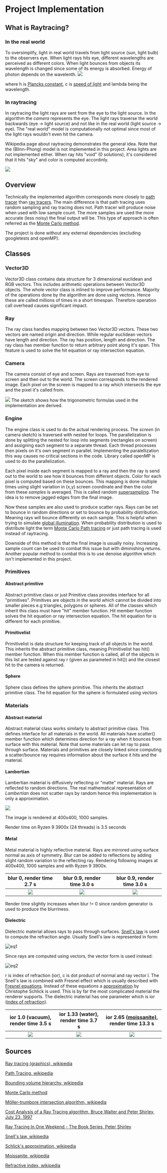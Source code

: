 # Project Implementation

## What is Raytracing?

### In the real world
To oversimplify, light in real world travels from light source (sun, light bulb)
to the observers eye. When light rays hits eye, different wavelengths are perceived 
as different colors. When light bounces from objects its wavelength is changed 
since some of its energy is absorbed. Energy of photon depends on the wavelenth. 
![](https://wikimedia.org/api/rest_v1/media/math/render/svg/a4a8c83479c76652ec6c8bc1a7cb6b4a7e89c3d0)

where h is [Plancks constant](https://en.wikipedia.org/wiki/Planck_constant), c is [speed of light](https://en.wikipedia.org/wiki/Speed_of_light) and lambda being the wavelength.

### In raytracing

In raytracing the light rays are sent from the eye to the light source. 
In the algorithm the _camera_ represents the eye. The light rays traverse 
the world backwards (eye -> light source) and not like in the real world (light source -> eye). 
The "real world" model is computationally not optimal since most of the light rays 
wouldn't even hit the camera. 

Wikipedia page about raytracing demonstrates the general idea. Note that the (Blinn-Phong)
model is not implemented in this project. Area lights are not implemented either. When ray 
hits "void" (0 solutions), it's considered that it hits "sky" and color is computed accordinly. 

![](https://upload.wikimedia.org/wikipedia/commons/9/95/Ray_Tracing_Illustration_First_Bounce.png)


## Overview
Technically the implemented algorithm corresponds more closely to [path tracer](https://en.wikipedia.org/wiki/Path_tracing) than [ray tracers](https://en.wikipedia.org/wiki/Ray_tracing_(graphics)). The main difference is that path tracing uses 
random sampling and ray tracing does not. Path tracer will 
produce noise when used with low sample count. The more samples are used the more accurate (less noisy) the final output will be. This type of approach is often referred as the [Monte Carlo method](https://en.wikipedia.org/wiki/Monte_Carlo_method).

The project is done without any external dependencies (excluding googletests and openMP). 

## Classes

### Vector3D

Vector3D class contains data structure for 3 dimensional euclidean and 
RGB vectors. This includes arithmetic operations between Vector3D objects. 
The whole vector class is inlined to improve performance. Majority of the 
operations done by the algorithm are done using vectors. Hence these 
are called millions of times in a short timespan. Therefore operation call
overhead causes significant impact. 

### Ray

The ray class handles mapping between two Vector3D vectors. These two vectors 
are named origin and direction. While regular euclidean vectors have length 
and direction. The ray has position, length and direction. The ray class has 
member function to return arbitrary point along it's span. This feature is used to solve the hit equation or ray intersection equation. 

### Camera

The camera consist of eye and screen. Rays 
are traversed from eye to screen and then out 
to the world. The screen corresponds to the 
rendered image. Each pixel on the screen is mapped to a ray which intersects the eye and the pixel it's called from.

![](./data/sketches/camera.svg)
The sketch shows how the trigonometric formulas used in the implementation are derived. 

### Engine

The engine class is used to do the actual rendering process. The _screen_
(in camera sketch) is traversed with nested for loops. The parallelization 
is done by splitting the nested for loop into segments (rectangles on screen) and assigning each segment to a separate thread. Each thread processes then 
pixels on it's own segment in parallel. Implementing the paralellization this 
way causes no critical sections in the code. Library called openMP is used to 
do the parallelization. 

Each pixel inside each segment is mapped to a ray and then the ray is send out to the world to see how it bounces from different objects. Color for each pixel is 
computed based on these bounces. This mapping is done multiple times 
using slight variation in (x,y) screen coordinate and then the 
color from these _samples_ is averaged. This is called random [supersampling](https://en.wikipedia.org/wiki/Supersampling). The idea is to remove jagged edges from the 
final image. 

Now these samples are also used to produce scatter rays. Rays can 
be set to bounce in random directions or set to bounce by probability distribution. Meaning rays will bounce differently on each sample. This is helpful when trying to simulate [global illumination](https://en.wikipedia.org/wiki/Global_illumination). When probability distribution is used to distribute light the term [Monte Carlo Path tracing](https://en.wikipedia.org/wiki/Path_tracing) or just path tracing is used instead of raytracing.

Downside of this method is that the final image is usually noisy. Increasing sample 
count can be used to combat this issue but with diminishing returns. Another popular method to combat this is to use denoise algorithm which isn't implemented in this project. 

### Primitives


#### Abstract primitive

Abstract primitive class or just Primitive class 
provides interface for all "primitives". Primitives are objects in the world which cannot be divided into smaller pieces e.g triangles, polygons or spheres. All of 
the classes which inherit this class must have "hit" member function. Hit member 
function solves the hit equation or ray intersection equation. The hit equation for is 
different for each primitive. 

#### Primitivelist

Primitivelist is data structure for keeping track of all objects in the world. 
This inherits the abstract primitive class, meaning Primitivelist has hit()
member function. When this member function is called, all of the objects in 
this list are tested against ray r (given as parameted in hit()) and the 
closest hit to the camera is returned. 

#### Sphere

Sphere class defines the sphere primitive. This inherits the abstract primitive 
class. The hit equation for the sphere is formulated using vectors

### Materials

#### Abstract material 

Abstract material class works similarly to abstract primitive class. This defines 
interface for all materials in the world. All materials have scatter() member function 
which determines direction for a ray when it bounces from surface with this material. 
Note that some materials can let ray to pass through surface. 
Materials and primitives are closely linked since computing a scatter/bounce ray 
requires information about the surface it hits and the material. 

#### Lambertian

Lambertian material is diffusively reflecting or "matte" material. 
Rays are reflected to random directions. The real mathematical 
representation of _Lambertian_ does not scatter rays by random 
hence this implementation is only a approximation. 

![](data/materials/lambertian.png)

The image is rendered at 400x400, 1000 samples.

Render time on Ryzen 9 3900x (24 threads) is 3.5 seconds


#### Metal

Metal material is highly reflective material. Rays are mirrored 
using surface normal as axis of symmetry. Blur can be added to 
reflections by adding slight random variation to the reflecting 
ray. Rendering following images at 400x400, 1000 samples and with 
Ryzen 9 3900x.

blur 0, render time 2.7 s                     |  blur 0.9, render time  3.0 s                 | blur 0.9, render time 3.0 s                  |
:-------------------------:|:-------------------------:|:-------------------------:|
![](data/materials/metal1.png) | ![](data/materials/metal2.png)| ![](data/materials/metal3.png) |

Render time slightly increases when blur != 0 since random generator is used to 
produce the blurriness.


#### Dielectric

Dielectric material allows rays to pass through surfaces. [Snell's law](https://en.wikipedia.org/wiki/Snell%27s_law) is used to compute the refraction angle. Usually 
Snell's law is represented in form:

![eq1](https://wikimedia.org/api/rest_v1/media/math/render/svg/b5a73124df21668801a4d20054bb1b13f6709752)

Since rays are computed using vectors, the vector form is used instead:

![eq2](https://wikimedia.org/api/rest_v1/media/math/render/svg/3aaad4c15e93ec17fe2a8a90e2269fc260e947e9)

r is index of refraction (ior), c is dot product of normal and ray vector l. The Snell's 
law is combined with Fresnel effect which is usually described with [Fresnel equations](https://en.wikipedia.org/wiki/Fresnel_equations). Instead of these equations a 
[approximation](https://en.wikipedia.org/wiki/Schlick%27s_approximation) by Christophe Schlick is used. This is by far the most complicated material the renderer supports. 
The dielectric material has one parameter which is ior ([index of refraction](https://en.wikipedia.org/wiki/Refractive_index)). 


ior 1.0 (vacuum), render time 3.5 s                     |  ior 1.33 (water), render time  3.7 s                 | ior 2.65 ([moissanite](https://en.wikipedia.org/wiki/Moissanite)), render time 13.3 s                  |
:-------------------------:|:-------------------------:|:-------------------------:|
![](data/materials/dielectric1.png) | ![](data/materials/dielectric2.png)| ![](data/materials/dielectric3.png) |





## Sources

[Ray tracing (graphics), wikipedia](https://en.wikipedia.org/wiki/Ray_tracing_(graphics))

[Path Tracing, wikipedia](https://en.wikipedia.org/wiki/Path_tracing)

[Bounding volume hierarchy, wikipedia](https://en.wikipedia.org/wiki/Bounding_volume_hierarchy)

[Monte Carlo method](https://en.wikipedia.org/wiki/Monte_Carlo_method)

[Möller-trumbore intersection algorithm, wikipedia](https://en.wikipedia.org/wiki/M%C3%B6ller%E2%80%93Trumbore_intersection_algorithm)

[Cost Analysis of a Ray Tracing algorithm, Bruce Walter and Peter Shirley, July 23, 1997](https://www.graphics.cornell.edu/~bjw/mca.pdf)

[Ray Tracing In One Weekend - The Book Series, Peter Shirley](https://raytracing.github.io/)

[Snell's law, wikipedia ](https://en.wikipedia.org/wiki/Snell%27s_law)

[Schlick's approximation, wikipedia](https://en.wikipedia.org/wiki/Schlick%27s_approximation)

[Moissanite, wikipedia](https://en.wikipedia.org/wiki/Moissanite)

[Refractive index, wikipedia](https://en.wikipedia.org/wiki/Refractive_index)